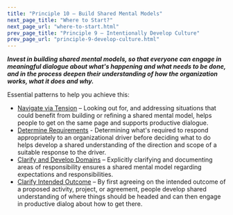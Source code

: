```yaml
---
title: "Principle 10 – Build Shared Mental Models"
next_page_title: "Where to Start?"
next_page_url: "where-to-start.html"
prev_page_title: "Principle 9 – Intentionally Develop Culture"
prev_page_url: "principle-9-develop-culture.html"
---
```




**_Invest in building shared mental models, so that everyone can engage in meaningful dialogue about what's happening and what needs to be done, and in the process deepen their understanding of how the organization works, what it does and why._**

Essential patterns to help you achieve this:

-   [Navigate via Tension](navigate-via-tension.html) – Looking out for, and addressing situations that could benefit from building or refining a shared mental model, helps people to get on the same page and supports productive dialogue.
-   [Determine Requirements](determine-requirements.html) - Determining what's required to respond appropriately to an organizational driver before deciding what to do helps develop a shared understanding of the direction and scope of a suitable response to the driver.
-   [Clarify and Develop Domains](clarify-and-develop-domains.html) – Explicitly clarifying and documenting areas of  responsibility ensures a shared mental model regarding expectations and responsibilities.
-   [Clarify Intended Outcome](clarify-intended-outcome.html) – By first agreeing on the intended outcome of a proposed activity, project, or agreement, people develop shared understanding of where things should be headed and can then engage in productive dialog about how to get there.
